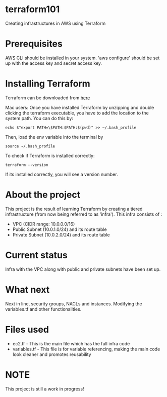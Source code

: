 # terraform101
Creating infrastructures in AWS using Terraform

# Prerequisites
AWS CLI should be installed in your system. 'aws configure' should be set up with the access key and secret access key.

# Installing Terraform
Terraform can be downloaded from [here](https://www.terraform.io/downloads.html)

Mac users:
Once you have installed Terraform by unzipping and double clicking the terraform executable, you have to add the location to the system path. You can do this by:

```echo $"export PATH=\$PATH:$PATH:$(pwd)" >> ~/.bash_profile```

Then, load the env variable into the terminal by

```source ~/.bash_profile```

To check if Terraform is installed correctly:

```terraform --version```

If its installed correctly, you will see a version number.

# About the project
This project is the result of learning Terraform by creating a tiered infrastructure (from now being referred to as 'infra'). 
This infra consists of :
* VPC (CIDR range: 10.0.0.0/16)
* Public Subnet (10.0.1.0/24) and its route table
* Private Subnet (10.0.2.0/24) and its route table

# Current status
Infra with the VPC along with public and private subnets have been set up. 

# What next
Next in line, security groups, NACLs and instances.
Modifying the variables.tf and other functionalities.

# Files used
* ec2.tf - This is the main file which has the full infra code
* variables.tf - This file is for variable referencing, making the main code look cleaner and promotes reusability

# NOTE
This project is still a work in progress!